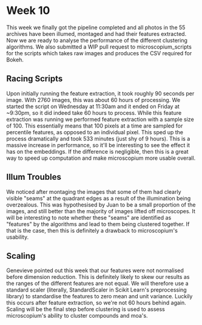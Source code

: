 # Week 10
This week we finally got the pipeline completed and all photos in the 55 archives have been illumed, montaged and had their features extracted. Now we are ready to analyse the performance of the different clustering algorithms. We also submitted a WIP pull request to microscopium_scripts for the scripts which takes raw images and produces the CSV required for Bokeh.

## Racing Scripts
Upon initially running the feature extraction, it took roughly 90 seconds per image. With 2760 images, this was about 60 hours of processing. We started the script on Wednesday at 11:30am and it ended on Friday at ~9:30pm, so it did indeed take 60 hours to process.
While this feature extraction was running we performed feature extraction with a sample size of 100. This essentially means that 100 pixels at a time are sampled for percentile features, as opposed to an individual pixel. This sped up the process dramatically and took 533 minutes (just shy of 9 hours).
This is a massive increase in performance, so it'll be interesting to see the effect it has on the embeddings. If the difference is negligible, then this is a great way to speed up computation and make microscopium more usable overall.

## Illum Troubles
We noticed after montaging the images that some of them had clearly visible "seams" at the quadrant edges as a result of the illumination being overzealous. This was hypothesised by Juan to be a small proportion of the images, and still better than the majority of images lifted off microscopes. It will be interesting to note whether these "seams" are identified as "features" by the algorithms and lead to them being clustered together. If that is the case, then this is definitely a drawback to microscopium's usability.

## Scaling
Genevieve pointed out this week that our features were not normalised before dimension reduction. This is definitely likely to skew our results as the ranges of the different features are not equal. We will therefore use a standard scaler (literally, StandardScaler in Scikit Learn's preprocessing library) to standardise the features to zero mean and unit variance. Luckily this occurs after feature extraction, so we're not 60 hours behind again. Scaling will be the final step before clustering is used to assess microscopium's ability to cluster compounds and moa's.
